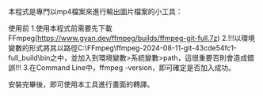 本程式是專門以mp4檔案來進行輸出圖片檔案的小工具：

使用前
1.使用本程式前需要先下載FFmpeg(https://www.gyan.dev/ffmpeg/builds/ffmpeg-git-full.7z)
2.!!!以環境變數的形式將其以路徑C:\FFmpeg\ffmpeg-2024-08-11-git-43cde54fc1-full_build\bin之中，並加入到環境變數>系統變數>path，這很重要否則會造成錯誤!!!
3.在Command Line中，ffmpeg -version，即可確定是否加入成功。

安裝完畢後，即可使用本工具進行畫面的轉譯。
